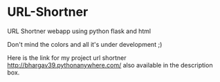 # URL-Shortner

URL Shortner webapp using python flask and html

Don't mind the colors and all it's under development ;)

Here is the link for my project url shortner http://bhargav39.pythonanywhere.com/ also available in the description box.
